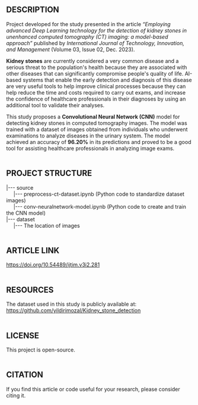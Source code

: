 ## **DESCRIPTION**

Project developed for the study presented in the article *“Employing advanced Deep Learning technology for the detection of kidney stones in unenhanced computed tomography (CT) imaging: a model-based approach”* published by *International Journal of Technology, Innovation, and Management* (Volume 03, Issue 02, Dec. 2023).

**Kidney stones** are currently considered a very common disease and a serious threat to the population's health because they are associated with other diseases that can significantly compromise people's quality of life. AI-based systems that enable the early detection and diagnosis of this disease are very useful tools to help improve clinical processes because they can help reduce the time and costs required to carry out exams, and increase the confidence of healthcare professionals in their diagnoses by using an additional tool to validate their analyses.

This study proposes a **Convolutional Neural Network (CNN)** model for detecting kidney stones in computed tomography images. The model was trained with a dataset of images obtained from individuals who underwent examinations to analyze diseases in the urinary system. The model achieved an accuracy of **96.20%** in its predictions and proved to be a good tool for assisting healthcare professionals in analyzing image exams.
<br><br>
## **PROJECT STRUCTURE**

|--- source<br>
&nbsp;&nbsp;&nbsp;&nbsp;&nbsp;|--- preprocess-ct-dataset.ipynb (Python code to standardize dataset images)<br>
&nbsp;&nbsp;&nbsp;&nbsp;&nbsp;|--- conv-neuralnetwork-model.ipynb (Python code to create and train the CNN model)<br>
|--- dataset<br>
&nbsp;&nbsp;&nbsp;&nbsp;&nbsp;|--- The location of images
<br><br>
## **ARTICLE LINK**

https://doi.org/10.54489/ijtim.v3i2.281
<br><br>
## **RESOURCES**
The dataset used in this study is publicly available at: https://github.com/yildirimozal/Kidney_stone_detection
<br><br>
## **LICENSE**
This project is open-source.
<br><br>
## **CITATION**
If you find this article or code useful for your research, please consider citing it.
